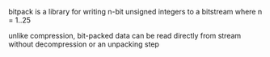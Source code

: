 bitpack is a library for writing n-bit unsigned integers to a bitstream where n = 1..25

unlike compression, bit-packed data can be read directly from stream without decompression or an unpacking step

